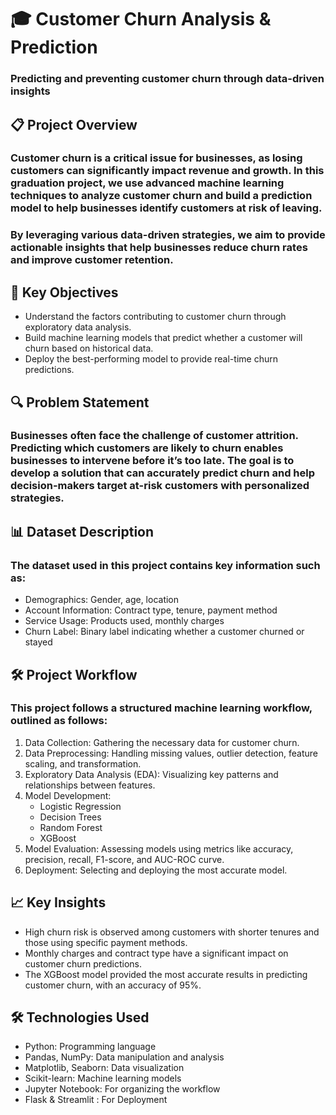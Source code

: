 # **🎓 Customer Churn Analysis & Prediction**

### Predicting and preventing customer churn through data-driven insights

## **📋 Project Overview**

### Customer churn is a critical issue for businesses, as losing customers can significantly impact revenue and growth. In this graduation project, we use advanced machine learning techniques to analyze customer churn and build a prediction model to help businesses identify customers at risk of leaving.

### By leveraging various data-driven strategies, we aim to provide actionable insights that help businesses reduce churn rates and improve customer retention.

## **🎯 Key Objectives**
- Understand the factors contributing to customer churn through exploratory data analysis.
- Build machine learning models that predict whether a customer will churn based on historical data.
- Deploy the best-performing model to provide real-time churn predictions.

## **🔍 Problem Statement**

### Businesses often face the challenge of customer attrition. Predicting which customers are likely to churn enables businesses to intervene before it’s too late. The goal is to develop a solution that can accurately predict churn and help decision-makers target at-risk customers with personalized strategies.

## **📊 Dataset Description**

### The dataset used in this project contains key information such as:

- Demographics: Gender, age, location
- Account Information: Contract type, tenure, payment method
- Service Usage: Products used, monthly charges
- Churn Label: Binary label indicating whether a customer churned or stayed


## **🛠 Project Workflow**

### This project follows a structured machine learning workflow, outlined as follows:

1. Data Collection: Gathering the necessary data for customer churn.
2.	Data Preprocessing: Handling missing values, outlier detection, feature scaling, and transformation.
3.	Exploratory Data Analysis (EDA): Visualizing key patterns and relationships between features.
4.	Model Development:
    - Logistic Regression
	- Decision Trees
	- Random Forest
	- XGBoost
5.	Model Evaluation: Assessing models using metrics like accuracy, precision, recall, F1-score, and AUC-ROC curve.
6.	Deployment: Selecting and deploying the most accurate model.

## **📈 Key Insights**

- High churn risk is observed among customers with shorter tenures and those using specific payment methods.
- Monthly charges and contract type have a significant impact on customer churn predictions.
- The XGBoost model provided the most accurate results in predicting customer churn, with an accuracy of 95%.

## **🛠 Technologies Used**

- Python: Programming language
- Pandas, NumPy: Data manipulation and analysis
- Matplotlib, Seaborn: Data visualization
- Scikit-learn: Machine learning models
- Jupyter Notebook: For organizing the workflow
- Flask & Streamlit : For Deployment